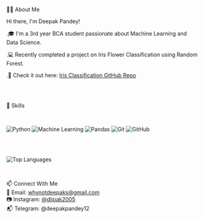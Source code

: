  👨‍💻 About Me

 Hi there, I'm Deepak Pandey!

.🎓 I'm a 3rd year BCA student passionate about Machine Learning and Data Science.  

.💻 Recently completed a project on Iris Flower Classification using Random Forest.  

.📂 Check it out here: [Iris Classification GitHub Repo](https://github.com/DeepakPandey2004/Iris-Flower-Classification)

<br>
<br>



 🚀 Skills

 <br>
 
![Python](https://img.shields.io/badge/Python-FFD43B?style=for-the-badge&logo=python&logoColor=blue)
![Machine Learning](https://img.shields.io/badge/Machine%20Learning-9cf?style=for-the-badge)
![Pandas](https://img.shields.io/badge/Pandas-150458?style=for-the-badge&logo=pandas&logoColor=white)
![Git](https://img.shields.io/badge/Git-F05032?style=for-the-badge&logo=git&logoColor=white)
![GitHub](https://img.shields.io/badge/GitHub-100000?style=for-the-badge&logo=github&logoColor=white)

<br>
<br>


![Top Languages](https://github-readme-stats.vercel.app/api/top-langs/?username=DeepakPandey2004&layout=compact&theme=tokyonight)

<br>

 📫 Connect With Me <br>
📧 Email: whynotdeepaks@gmail.com  
📷 Instagram: [@diipak2005](https://instagram.com/diipak2005)  
📬 Telegram: @deepakpandey12




